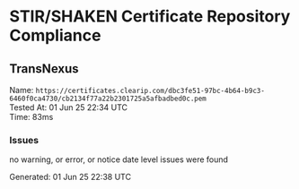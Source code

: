# STIR/SHAKEN Certificate Repository Compliance

## TransNexus

Name: `https://certificates.clearip.com/dbc3fe51-97bc-4b64-b9c3-6460f0ca4730/cb2134f77a22b2301725a5afbadbed0c.pem`\
Tested At: 01 Jun 25 22:34 UTC\
Time: 83ms

### Issues

no warning, or error, or notice date level issues were found

Generated: 01 Jun 25 22:38 UTC